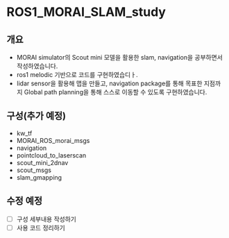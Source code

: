 # ROS1_MORAI_SLAM_study

## 개요
- MORAI simulator의 Scout mini 모델을 활용한 slam, navigation을 공부하면서 작성하였습니다.
- ros1 melodic 기반으로 코드를 구현하였습디ㅏ. 
- lidar sensor을 활용해 맵을 만들고, navigation package를 통해 목표한 지점까지 Global path planning을 통해 스스로 이동할 수 있도록 구현하였습니다.

## 구성(추가 예정)
- kw_tf
- MORAI_ROS_morai_msgs
- navigation
- pointcloud_to_laserscan
- scout_mini_2dnav
- scout_msgs
- slam_gmapping

## 수정 예정
- [ ] 구성 세부내용 작성하기
- [ ] 사용 코드 정리하기 
